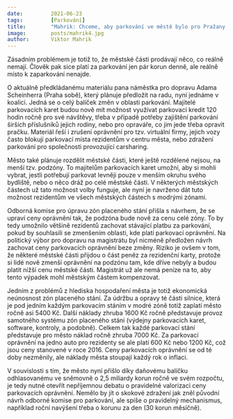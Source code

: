 ```yaml
---
date:         2021-06-23
tags:         [Parkování]
title:        "Mahrik: Chceme, aby parkování ve městě bylo pro Pražany znovu dostupné"
image: 	      posts/mahrik4.jpg
author:       Viktor Mahrik
---
```


Zásadním problémem je totiž to, že městské části prodávají něco, co reálně nemají. Člověk pak sice platí za parkování jen pár korun denně, ale reálně místo k zaparkování nenajde. 

O aktuálně předkládanému materiálu pana náměstka pro dopravu Adama Scheinherra (Praha sobě), který plánuje předložit na radu, nyní jednáme v koalici. Jedná se o celý balíček změn v oblasti parkování. Majitelé parkovacích karet budou nově mít možnost využívat parkovací kredit 120 hodin ročně pro své návštěvy, třeba v případě potřeby zajištění parkování širších příslušníků jejich rodiny, nebo pro opraváře, co jim jede třeba opravit pračku. Materiál řeší i zrušení oprávnění pro tzv. virtuální firmy, jejich vozy často blokují parkovací místa rezidentům v centru města, nebo zdražení parkování pro společnosti provozující carsharing. 

Město také plánuje rozdělit městské části, které ještě rozdělené nejsou, na menší tzv. podzóny. To majitelům parkovacích karet umožní, aby si mohli vybrat, jestli potřebují parkovat levněji pouze v menším okruhu svého bydliště, nebo o něco dráž po celé městské části. V některých městských částech už tato možnost volby funguje, ale nyní je navrženo dát tuto možnost rezidentům ve všech městských částech s modrými zónami. 

Odborná komise pro úpravu zón placeného stání přišla s návrhem, že se upraví ceny oprávnění tak, že podzóna bude nově za cenu celé zóny. To by tedy umožnilo většině rezidentů zachovat stávající platbu za parkování, pokud by souhlasili se zmenšením oblasti, kde platí parkovací oprávnění. Na politický výbor pro dopravu na magistrátu byl nicméně předložen návrh zachovat ceny parkovacích oprávnění beze změny. Riziko je ovšem v tom, že některé městské části přijdou o část peněz za rezidenční karty, protože si lidé nově zmenší oprávnění na podzónu tam, kde dříve nebyly a budou platit nižší cenu městské části. Magistrát už ale nemá peníze na to, aby tento výpadek mohl městským částem kompenzovat. 

Jedním z problémů z hlediska hospodaření města je totiž ekonomická neúnosnost zón placeného stání. Za údržbu a opravy té části silnice, která je pod jedním každým parkovacím stáním v modré zóně totiž zaplatí město ročně asi 5400 Kč. Další náklady zhruba 1600 Kč ročně představuje provoz samotného systému zón placeného stání (výdejny parkovacích karet, software, kontroly, a podobně). Celkem tak každé parkovací stání představuje pro město náklad ročně zhruba 7000 Kč. Za parkovací oprávnění na jedno auto pro rezidenty se ale platí 600 Kč nebo 1200 Kč, což jsou ceny stanovené v roce 2016. Ceny parkovacích oprávnění se od té doby nezměnily, ale náklady města stoupají každý rok o inflaci. 

V souvislosti s tím, že město nyní přišlo díky daňovému balíčku odhlasovanému ve sněmovně o 2,5 miliardy korun ročně ve svém rozpočtu, je tedy nutné otevřít nepříjemnou debatu o pravidelné valorizaci ceny parkovacích oprávnění. Nemělo by jít o skokové zdražení jak zněl původní návrh odborné komise pro parkování, ale spíše o pravidelný mechanismus, například roční navýšení třeba o korunu za den (30 korun měsíčně). 

